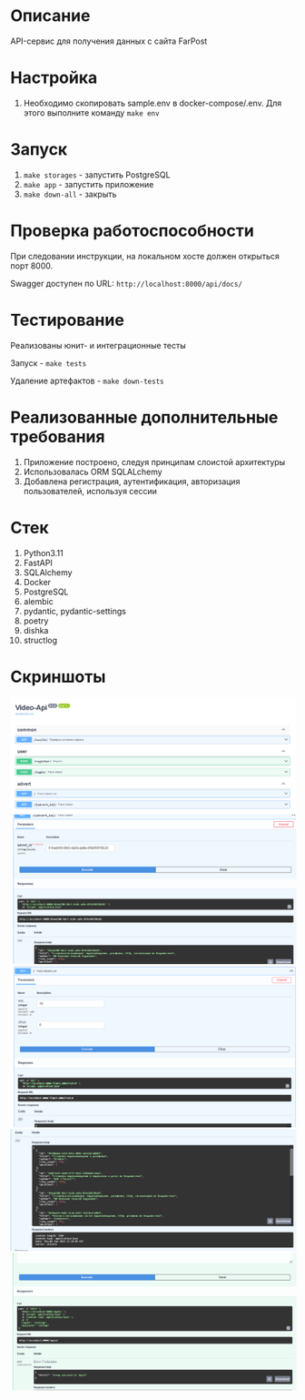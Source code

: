 # Описание

API-сервис для получения данных с сайта FarPost

# Настройка

1. Необходимо скопировать sample.env в docker-compose/.env. Для этого выполните команду `make env`

# Запуск

1. `make storages` - запустить PostgreSQL
2. `make app` - запустить приложение
3. `make down-all` - закрыть

# Проверка работоспособности

При следовании инструкции, на локальном хосте должен открыться порт 8000.

Swagger доступен по URL: `http://localhost:8000/api/docs/`

# Тестирование

Реализованы юнит- и интеграционные тесты

Запуск - `make tests`

Удаление артефактов - `make down-tests`

# Реализованные дополнительные требования

1. Приложение построено, следуя принципам слоистой архитектуры
2. Использовалась ORM SQLALchemy
3. Добавлена регистрация, аутентификация, авторизация пользователей, используя сессии

# Стек

1. Python3.11
2. FastAPI
3. SQLAlchemy
4. Docker
5. PostgreSQL
6. alembic
7. pydantic, pydantic-settings
8. poetry
9. dishka
10. structlog

# Скриншоты

![](./images/swagger.png)
![](./images/detail_response.png)
![](./images/list_response_p1.png)
![](./images/list_response_p2.png)
![](./images/wrong_password_or_login.png)